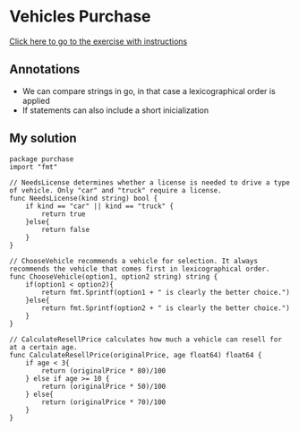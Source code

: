 # Vehicles Purchase
<a href="https://exercism.org/tracks/go/exercises/vehicle-purchase">Click here to go to the exercise with instructions</a>

## Annotations
- We can compare strings in go, in that case a lexicographical order is applied
- If statements can also include a short inicialization

## My solution

````
package purchase
import "fmt"

// NeedsLicense determines whether a license is needed to drive a type of vehicle. Only "car" and "truck" require a license.
func NeedsLicense(kind string) bool {
	if kind == "car" || kind == "truck" {
        return true
    }else{
    	return false
    }
}

// ChooseVehicle recommends a vehicle for selection. It always recommends the vehicle that comes first in lexicographical order.
func ChooseVehicle(option1, option2 string) string {
	if(option1 < option2){
        return fmt.Sprintf(option1 + " is clearly the better choice.")
    }else{
    	return fmt.Sprintf(option2 + " is clearly the better choice.")
    }
}

// CalculateResellPrice calculates how much a vehicle can resell for at a certain age.
func CalculateResellPrice(originalPrice, age float64) float64 {
    if age < 3{
        return (originalPrice * 80)/100
    } else if age >= 10 {
    	return (originalPrice * 50)/100
    } else{
    	return (originalPrice * 70)/100
    }
}
````
